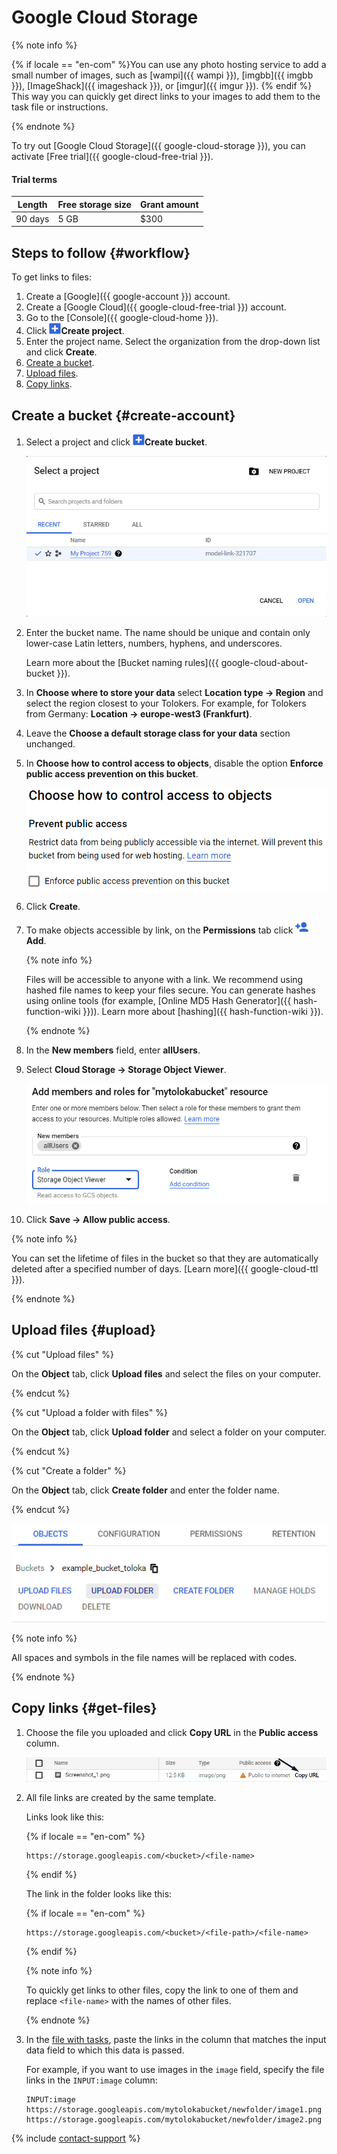 # Google Cloud Storage

{% note info %}

{% if locale == "en-com" %}You can use any photo hosting service to add a small number of images, such as [wampi]({{ wampi }}), [imgbb]({{ imgbb }}), [ImageShack]({{ imageshack }}), or [imgur]({{ imgur }}). {% endif %} This way you can quickly get direct links to your images to add them to the task file or instructions.

{% endnote %}

To try out [Google Cloud Storage]({{ google-cloud-storage }}), you can activate [Free trial]({{ google-cloud-free-trial }}).

#### Trial terms

Length | Free storage size | Grant amount
----- | ----- | -----
90 days | 5 GB | $300

## Steps to follow {#workflow}

To get links to files:

1. Create a [Google]({{ google-account }}) account.
1. Create a [Google Cloud]({{ google-cloud-free-trial }}) account.
1. Go to the [Console]({{ google-cloud-home }}).
1. Click ![](../_images/tutorials/cloud-storage/google-cloud/create-bucket-icon.png)**Create project**.
1. Enter the project name. Select the organization from the drop-down list and click **Create**.
1. [Create a bucket](#create-account).
1. [Upload files](#upload).
1. [Copy links](#get-files).

## Create a bucket {#create-account}

1. Select a project and click ![](../_images/tutorials/cloud-storage/google-cloud/create-bucket-icon.png)**Create bucket**.

   ![](../_images/tutorials/cloud-storage/google-cloud/choose-project.png)

1. Enter the bucket name. The name should be unique and contain only lower-case Latin letters, numbers, hyphens, and underscores.

    Learn more about the [Bucket naming rules]({{ google-cloud-about-bucket }}).

1. In **Choose where to store your data** select **Location type → Region** and select the region closest to your Tolokers. For example, for Tolokers from Germany: **Location → europe-west3 (Frankfurt)**.

1. Leave the **Choose a default storage class for your data** section unchanged.

1. In **Choose how to control access to objects**, disable the option **Enforce public access prevention on this bucket**.

   ![](../_images/tutorials/cloud-storage/google-cloud/enforce-access.png)

1. Click **Create**.

1. To make objects accessible by link, on the **Permissions** tab click ![](../_images/tutorials/cloud-storage/google-cloud/add-permission.png)**Add**.

    {% note info %}

    Files will be accessible to anyone with a link. We recommend using hashed file names to keep your files secure. You can generate hashes using online tools (for example, [Online MD5 Hash Generator]({{ hash-function-wiki }})). Learn more about [hashing]({{ hash-function-wiki }}).

    {% endnote %}

1. In the **New members** field, enter **allUsers**.

1. Select **Cloud Storage → Storage Object Viewer**.

    ![](../_images/tutorials/cloud-storage/google-cloud/public-access.png)

1. Click **Save → Allow public access**.

{% note info %}

You can set the lifetime of files in the bucket so that they are automatically deleted after a specified number of days. [Learn more]({{ google-cloud-ttl }}).

{% endnote %}

## Upload files {#upload}

{% cut "Upload files" %}

On the **Object** tab, click **Upload files** and select the files on your computer.

{% endcut %}

{% cut "Upload a folder with files" %}

On the **Object** tab, click **Upload folder** and select a folder on your computer.

{% endcut %}

{% cut "Create a folder" %}

On the **Object** tab, click **Create folder** and enter the folder name.

{% endcut %}

![](../_images/tutorials/cloud-storage/google-cloud/upload-files.png)

{% note info %}

All spaces and symbols in the file names will be replaced with codes.

{% endnote %}

## Copy links {#get-files}

1. Choose the file you uploaded and click **Copy URL** in the **Public access** column.

   ![](../_images/tutorials/cloud-storage/google-cloud/copy-link.png)

1. All file links are created by the same template.

    Links look like this:

    {% if locale == "en-com" %}

    ```plaintext
    https://storage.googleapis.com/<bucket>/<file-name>
    ```

    {% endif %}

    The link in the folder looks like this:

    {% if locale == "en-com" %}

    ```plaintext
    https://storage.googleapis.com/<bucket>/<file-path>/<file-name>
    ```

    {% endif %}

    {% note info %}

    To quickly get links to other files, copy the link to one of them and replace `<file-name>` with the names of other files.

    {% endnote %}

1. In the [file with tasks](pool_csv.md), paste the links in the column that matches the input data field to which this data is passed.

    For example, if you want to use images in the `image` field, specify the file links in the `INPUT:image` column:

    ```plaintext
    INPUT:image
    https://storage.googleapis.com/mytolokabucket/newfolder/image1.png
    https://storage.googleapis.com/mytolokabucket/newfolder/image2.png
    ```

{% include [contact-support](../_includes/contact-support-new.md) %}